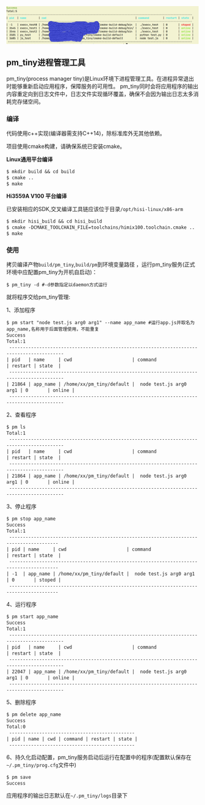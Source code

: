 ![](images/shot.png)
## pm_tiny进程管理工具

pm_tiny(process manager tiny)是Linux环境下进程管理工具。在进程异常退出时能够重新启动应用程序，保障服务的可用性。
pm_tiny同时会将应用程序的输出内容重定向到日志文件中，日志文件实现循环覆盖，确保不会因为输出日志太多消耗完存储空间。

### 编译

代码使用c++实现(编译器需支持C++14)，除标准库外无其他依赖。

项目使用cmake构建，请确保系统已安装cmake。

**Linux通用平台编译**

```shell
$ mkdir build && cd build
$ cmake ..
$ make
```

**Hi3559A V100 平台编译**

已安装相应的SDK,交叉编译工具链应该位于目录`/opt/hisi-linux/x86-arm`
```shell
$ mkdir hisi_build && cd hisi_build
$ cmake -DCMAKE_TOOLCHAIN_FILE=toolchains/himix100.toolchain.cmake ..
$ make
```
### 使用

拷贝编译产物`build/pm_tiny`,`build/pm`到环境变量路径 ，运行pm_tiny服务(正式环境中应配置pm_tiny为开机自启动)：
```shell
$ pm_tiny -d #-d参数指定以daemon方式运行
```

就将程序交给pm_tiny管理:

1、添加程序

```shell
$ pm start "node test.js arg0 arg1" --name app_name #运行app.js并取名为app_name,名称用于后面管理使用，不能重复
Success
Total:1
 ------------------------------------------------------------------------------------------
| pid   | name     | cwd                      | command                 | restart | state  |
 ------------------------------------------------------------------------------------------
| 21864 | app_name | /home/xx/pm_tiny/default |  node test.js arg0 arg1 | 0       | online |
 ------------------------------------------------------------------------------------------

```

2、查看程序

```shell
$ pm ls 
Total:1
 ------------------------------------------------------------------------------------------
| pid   | name     | cwd                      | command                 | restart | state  |
 ------------------------------------------------------------------------------------------
| 21864 | app_name | /home/xx/pm_tiny/default |  node test.js arg0 arg1 | 0       | online |
 ------------------------------------------------------------------------------------------

```

3、停止程序

```shell
$ pm stop app_name
Success
Total:1
 ----------------------------------------------------------------------------------------
| pid | name     | cwd                      | command                 | restart | state  |
 ----------------------------------------------------------------------------------------
| -1  | app_name | /home/xx/pm_tiny/default |  node test.js arg0 arg1 | 0       | stoped |
 ----------------------------------------------------------------------------------------

```

4、运行程序

```shell
$ pm start app_name
Success
Total:1
 ------------------------------------------------------------------------------------------
| pid   | name     | cwd                      | command                 | restart | state  |
 ------------------------------------------------------------------------------------------
| 22047 | app_name | /home/xx/pm_tiny/default |  node test.js arg0 arg1 | 0       | online |
 ------------------------------------------------------------------------------------------

```

5、删除程序

```shell
$ pm delete app_name
Success
Total:0
 ----------------------------------------------
| pid | name | cwd | command | restart | state |
 ----------------------------------------------
```

6、持久化启动配置，pm_tiny服务启动后运行在配置中的程序(配置默认保存在`~/.pm_tiny/prog.cfg`文件中)

```shell
$ pm save
Success
```

应用程序的输出日志默认在`~/.pm_tiny/logs`目录下

